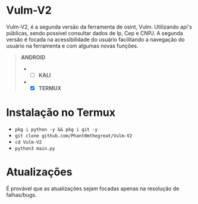 # Vulm-V2
Vulm-V2, é a segunda versão da ferramenta de osint, Vulm.
Utilizando api's públicas, sendo possível consultar dados de Ip, Cep e CNPJ.
A segunda versão é focada na acessibilidade do usuário
facilitando a navegação do usuário na ferramenta
e com algumas novas funções.

> **ANDROID** 
 > - - [ ] **KALI** 
 > - - [x] **TERMUX**  


# Instalação no Termux
 - `pkg i python -y && pkg i git -y`
 - `git clone github.com/Phant0mthegreat/Vulm-V2`
 - `cd Vulm-V2`
 - `python3 main.py`

# Atualizações
É provável que as atualizações sejam focadas apenas na resolução de falhas/bugs.
